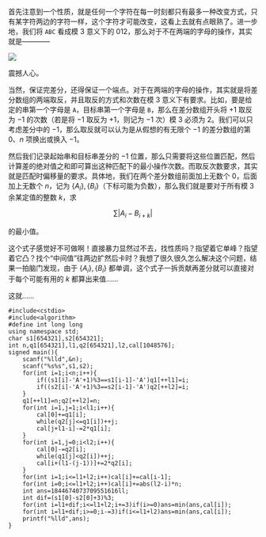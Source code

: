 首先注意到一个性质，就是任何一个字符在每一时刻都只有最多一种改变方式，只有某字符两边的字符一样，这个字符才可能改变，这看上去就有点眼熟了。进一步地，我们将 ```ABC``` 看成模 $3$ 意义下的 $012$，那么对于不在两端的字母的操作，其实就是————

![](https://cdn.luogu.com.cn/upload/image_hosting/ruazc0em.png)

震撼人心。

当然，保证完差分，还得保证一个端点。对于在两端的字母的操作，其实就是将差分数组的两端取反，并且取反的方式和次数在模 $3$ 意义下有要求。比如，要是给定的串第一个字母是 ```A```，目标串第一个字母是 ```B```，那么在差分数组开头将 $+1$ 取反为 $-1$ 的次数（若是将 $-1$ 取反为 $+1$，则记为 $-1$ 次）模 $3$ 必须为 $2$。我们可以只考虑差分中的 $-1$，那么取反就可以认为是从假想的有无限个 $-1$ 的差分数组的第 $0$、$n$ 项换出或换入 $-1$。

然后我们记录起始串和目标串差分的 $-1$ 位置，那么只需要将这些位置匹配，然后计算差的绝对值之和即可算出这种匹配下的最小操作次数。而取反次数要求，其实就是匹配时偏移量的要求。具体地，我们在两个差分数组前面加上无数个 $0$，后面加上无数个 $n$，记为 $\{A_i\},\{B_i\}$（下标可能为负数），那么我们就是要对于所有模 $3$ 余某定值的整数 $k$，求

$$\sum |A_i-B_{i+k}|$$

的最小值。

这个式子感觉好不可做啊！直接暴力显然过不去，找性质吗？指望着它单峰？指望着它凸？找个“中间值”往两边扩然后卡时？我想了很久很久怎么解决这个问题，结果一拍脑门发现，由于 $\{A_i\},\{B_i\}$ 都单调，这个式子一拆贡献再差分就可以直接对于每个可能有用的 $k$ 都算出来值……

这就……

```
#include<cstdio>
#include<algorithm>
#define int long long 
using namespace std;
char s1[654321],s2[654321];
int n,q1[654321],l1,q2[654321],l2,cal[1048576];
signed main(){
	scanf("%lld",&n);
	scanf("%s%s",s1,s2);
	for(int i=1;i<n;i++){
		if((s1[i]-'A'+1)%3==s1[i-1]-'A')q1[++l1]=i;
		if((s2[i]-'A'+1)%3==s2[i-1]-'A')q2[++l2]=i;
	}
	q1[++l1]=n;q2[++l2]=n;
	for(int i=1,j=1;i<l1;i++){
		cal[0]+=q1[i];
		while(q2[j]<=q1[i])++j;
		cal[j+l1-i]-=2*q1[i]; 
	}
	for(int i=1,j=0;i<l2;i++){
		cal[0]-=q2[i];
		while(q1[j]<q2[i])++j;
		cal[i+(l1-(j-1))]+=2*q2[i];
	}
	for(int i=1;i<=l1+l2;i++)cal[i]+=cal[i-1];
	for(int i=0;i<=l1+l2;i++)cal[i]+=abs(l2-i)*n;
	int ans=1844674073709551616ll;
	int dif=(s1[0]-s2[0]+3)%3;
	for(int i=l1+dif;i<=l1+l2;i+=3)if(i>=0)ans=min(ans,cal[i]);
	for(int i=l1+dif;i>=0;i-=3)if(i<=l1+l2)ans=min(ans,cal[i]);
	printf("%lld",ans);
} 
```
